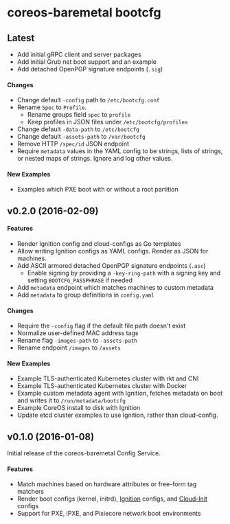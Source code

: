 # coreos-baremetal bootcfg

## Latest

* Add initial gRPC client and server packages
* Add initial Grub net boot support and an example
* Add detached OpenPGP signature endpoints (`.sig`)

#### Changes

* Change default `-config` path to `/etc/bootcfg.conf`
* Rename `Spec` to `Profile`.
    - Rename groups field `spec` to `profile`
    - Keep profiles in JSON files under `/etc/bootcfg/profiles`
* Change default `-data-path` to `/etc/bootcfg`
* Change default `-assets-path` to `/var/bootcfg`
* Remove HTTP `/spec/id` JSON endpoint
* Require `metadata` values in the YAML config to be strings, lists of strings, or nested maps of strings. Ignore and log other values.

#### New Examples

* Examples which PXE boot with or without a root partition

## v0.2.0 (2016-02-09)

#### Features

* Render Ignition config and cloud-configs as Go templates
* Allow writing Ignition configs as YAML configs. Render as JSON for machines.
* Add ASCII armored detached OpenPGP signature endpoints (`.asc`)
    - Enable signing by providing a `-key-ring-path` with a signing key and setting `BOOTCFG_PASSPHRASE` if needed
* Add `metadata` endpoint which matches machines to custom metadata
* Add `metadata` to group definitions in `config.yaml`

#### Changes

* Require the `-config` flag if the default file path doesn't exist
* Normalize user-defined MAC address tags
* Rename flag `-images-path` to `-assets-path`
* Rename endpoint `/images` to `/assets`

#### New Examples

* Example TLS-authenticated Kubernetes cluster with rkt and CNI
* Example TLS-authenticated Kubernetes cluster with Docker
* Example custom metadata agent with Ignition, fetches metadata on boot and writes it to `/run/metadata/bootcfg`
* Example CoreOS install to disk with Ignition
* Update etcd cluster examples to use Ignition, rather than cloud-config.

## v0.1.0 (2016-01-08)

Initial release of the coreos-baremetal Config Service.

#### Features

* Match machines based on hardware attributes or free-form tag matchers
* Render boot configs (kernel, initrd), [Ignition](https://coreos.com/ignition/docs/latest/what-is-ignition.html) configs, and [Cloud-Init](https://github.com/coreos/coreos-cloudinit) configs
* Support for PXE, iPXE, and Pixiecore network boot environments

